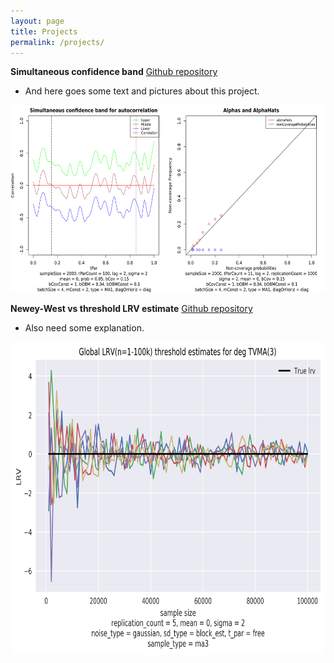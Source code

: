 ```yaml
---
layout: page
title: Projects
permalink: /projects/
---
```


**Simultaneous confidence band** [Github repository](https://github.com/statistics101/nscb2)
- And here goes some text and pictures about this project.
<p style="text-align: center;"><img src="/assets/images/merged.png"
    width="600" height="300"></p>
    
**Newey-West vs threshold LRV estimate** [Github repository](https://github.com/statistics101/nw-vs-t)
- Also need some explanation.
<p style="text-align: center;"><img src="/assets/images/threshold.png"
    width="500" height="500"></p>
    



